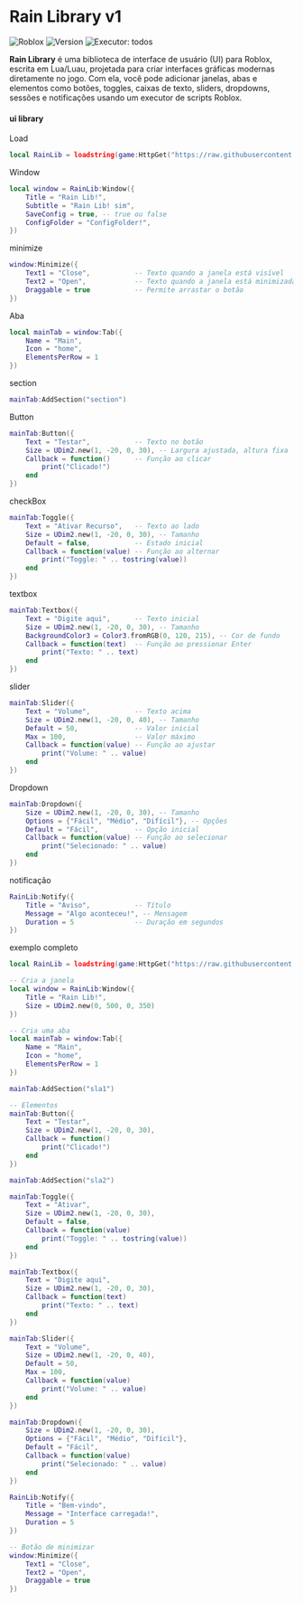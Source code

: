 # Rain Library v1

![Roblox](https://img.shields.io/badge/Roblox-Lua-blue?style=flat-square&logo=roblox) ![Version](https://img.shields.io/badge/version-1.0.0-green?style=flat-square) ![Executor](https://img.shields.io/badge/Executor-Supported-orange?style=flat-square): todos

**Rain Library** é uma biblioteca de interface de usuário (UI) para Roblox, escrita em Lua/Luau, projetada para criar interfaces gráficas modernas diretamente no jogo. Com ela, você pode adicionar janelas, abas e elementos como botões, toggles, caixas de texto, sliders, dropdowns, sessões e notificações usando um executor de scripts Roblox.

#### ui library 

 Load
```lua
local RainLib = loadstring(game:HttpGet("https://raw.githubusercontent.com/RainCreatorHub/RainLib/main/RainLib.lua"))()
```
 Window 
 
```Lua
local window = RainLib:Window({
    Title = "Rain Lib!",
    Subtitle = "Rain Lib! sim",
    SaveConfig = true, -- true ou false
    ConfigFolder = "ConfigFolder!",
})
```

 minimize

``` Lua
window:Minimize({
    Text1 = "Close",           -- Texto quando a janela está visível
    Text2 = "Open",            -- Texto quando a janela está minimizada
    Draggable = true           -- Permite arrastar o botão
})
```

 Aba

``` Lua
local mainTab = window:Tab({
    Name = "Main",
    Icon = "home",
    ElementsPerRow = 1
})
```

 section

``` Lua
mainTab:AddSection("section")
```

 Button

``` Lua
mainTab:Button({
    Text = "Testar",           -- Texto no botão
    Size = UDim2.new(1, -20, 0, 30), -- Largura ajustada, altura fixa
    Callback = function()      -- Função ao clicar
        print("Clicado!")
    end
})
```

 checkBox

``` Lua
mainTab:Toggle({
    Text = "Ativar Recurso",   -- Texto ao lado
    Size = UDim2.new(1, -20, 0, 30), -- Tamanho
    Default = false,           -- Estado inicial
    Callback = function(value) -- Função ao alternar
        print("Toggle: " .. tostring(value))
    end
})
```

 textbox

``` Lua
mainTab:Textbox({
    Text = "Digite aqui",      -- Texto inicial
    Size = UDim2.new(1, -20, 0, 30), -- Tamanho
    BackgroundColor3 = Color3.fromRGB(0, 120, 215), -- Cor de fundo
    Callback = function(text)  -- Função ao pressionar Enter
        print("Texto: " .. text)
    end
})
```

 slider

``` Lua
mainTab:Slider({
    Text = "Volume",           -- Texto acima
    Size = UDim2.new(1, -20, 0, 40), -- Tamanho
    Default = 50,              -- Valor inicial
    Max = 100,                 -- Valor máximo
    Callback = function(value) -- Função ao ajustar
        print("Volume: " .. value)
    end
})
```

 Dropdown

``` Lua
mainTab:Dropdown({
    Size = UDim2.new(1, -20, 0, 30), -- Tamanho
    Options = {"Fácil", "Médio", "Difícil"}, -- Opções
    Default = "Fácil",         -- Opção inicial
    Callback = function(value) -- Função ao selecionar
        print("Selecionado: " .. value)
    end
})
```
 notificação 

``` Lua
RainLib:Notify({
    Title = "Aviso",           -- Título
    Message = "Algo aconteceu!", -- Mensagem
    Duration = 5               -- Duração em segundos
})
```

 exemplo completo

``` Lua
local RainLib = loadstring(game:HttpGet("https://raw.githubusercontent.com/RainCreatorHub/RainLib/main/RainLib.lua"))()

-- Cria a janela
local window = RainLib:Window({
    Title = "Rain Lib!",
    Size = UDim2.new(0, 500, 0, 350)
})

-- Cria uma aba
local mainTab = window:Tab({
    Name = "Main",
    Icon = "home",
    ElementsPerRow = 1
})

mainTab:AddSection("sla1")

-- Elementos
mainTab:Button({
    Text = "Testar",
    Size = UDim2.new(1, -20, 0, 30),
    Callback = function()
        print("Clicado!")
    end
})

mainTab:AddSection("sla2")

mainTab:Toggle({
    Text = "Ativar",
    Size = UDim2.new(1, -20, 0, 30),
    Default = false,
    Callback = function(value)
        print("Toggle: " .. tostring(value))
    end
})

mainTab:Textbox({
    Text = "Digite aqui",
    Size = UDim2.new(1, -20, 0, 30),
    Callback = function(text)
        print("Texto: " .. text)
    end
})

mainTab:Slider({
    Text = "Volume",
    Size = UDim2.new(1, -20, 0, 40),
    Default = 50,
    Max = 100,
    Callback = function(value)
        print("Volume: " .. value)
    end
})

mainTab:Dropdown({
    Size = UDim2.new(1, -20, 0, 30),
    Options = {"Fácil", "Médio", "Difícil"},
    Default = "Fácil",
    Callback = function(value)
        print("Selecionado: " .. value)
    end
})

RainLib:Notify({
    Title = "Bem-vindo",
    Message = "Interface carregada!",
    Duration = 5
})

-- Botão de minimizar
window:Minimize({
    Text1 = "Close",
    Text2 = "Open",
    Draggable = true
})
```
